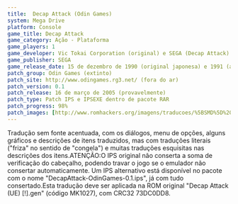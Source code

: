 ```yaml
---
title:  Decap Attack (Odin Games)
system: Mega Drive
platform: Console
game_title: Decap Attack
game_category: Ação - Plataforma
game_players: 1
game_developer: Vic Tokai Corporation (original) e SEGA (Decap Attack)
game_publisher: SEGA
game_release_date: 15 de dezembro de 1990 (original japonesa) e 1991 (americana e européia)
patch_group: Odin Games (extinto)
patch_site: http://www.odingames.rg3.net/ (fora do ar)
patch_version: 0.1
patch_release: 16 de março de 2005 (provavelmente)
patch_type: Patch IPS e IPSEXE dentro de pacote RAR
patch_progress: 98%
patch_images: [http://www.romhackers.org/imagens/traducoes/%5BSMD%5D%20Decap%20Attack%20-%20Odin%20Games%20-%201.png,http://www.romhackers.org/imagens/traducoes/%5BSMD%5D%20Decap%20Attack%20-%20Odin%20Games%20-%202.png,http://www.romhackers.org/imagens/traducoes/%5BSMD%5D%20Decap%20Attack%20-%20Odin%20Games%20-%203.png]
---
```

Tradução sem fonte acentuada, com os diálogos, menu de opções, alguns gráficos e descrições de itens traduzidos, mas com traduções literais ("friza" no sentido de "congela") e muitas traduções esquisitas nas descrições dos itens.ATENÇÃO:O IPS original não conserta a soma de verificação do cabeçalho, podendo travar o jogo se o emulador não consertar automaticamente. Um IPS alternativo está disponível no pacote com o nome "DecapAttack-OdinGames-0.1.ips", já com tudo consertado.Esta tradução deve ser aplicada na ROM original "Decap Attack (UE) [!].gen" (código MK1027), com CRC32 73DC0DD8.